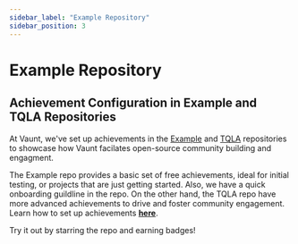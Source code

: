 ```yaml
---
sidebar_label: "Example Repository"
sidebar_position: 3
---
```


# Example Repository

## Achievement Configuration in Example and TQLA Repositories

At Vaunt, we've set up achievements in the [Example](https://github.com/VauntDev/example?tab=readme-ov-file#available-awards) and [TQLA](https://github.com/VauntDev/tqla/tree/main) repositories to showcase how Vaunt facilates open-source community building and engagment. 

The Example repo provides a basic set of free achievements, ideal for initial testing, or projects that are just getting started. Also, we have a quick onboarding guildline in the repo. On the other hand, the TQLA repo have more advanced achievements to drive and foster community engagement. Learn how to set up achievements **[here](https://github.com/VauntDev/docs/blob/simon-docs/docs/organizations/achievements.md)**.

Try it out by starring the repo and earning badges!
